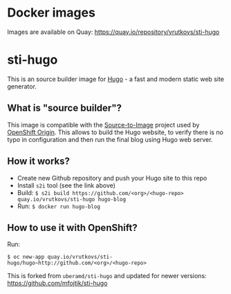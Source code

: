 # Docker images

Images are available on Quay: https://quay.io/repository/vrutkovs/sti-hugo


# sti-hugo

This is an source builder image for [Hugo](https://github.com/gohugoio/hugo) - a fast and modern static web site generator.

## What is "source builder"?

This image is compatible with the [Source-to-Image](https://github.com/openshift/source-to-image) project
used by [OpenShift Origin](https://github.com/openshift/origin). This allows to build the Hugo website,
to verify there is no typo in configuration and then run the final blog using Hugo web server.

## How it works?

* Create new Github repository and push your Hugo site to this repo
* Install `s2i` tool (see the link above)
* Build: `$ s2i build https://github.com/<org>/<hugo-repo> quay.io/vrutkovs/sti-hugo hugo-blog`
* Run: `$ docker run hugo-blog`

## How to use it with OpenShift?

Run:

```
$ oc new-app quay.io/vrutkovs/sti-hugo/hugo~http://github.com/<org>/<hugo-repo>
```


This is forked from `uberamd/sti-hugo` and updated for newer versions: https://github.com/mfojtik/sti-hugo
